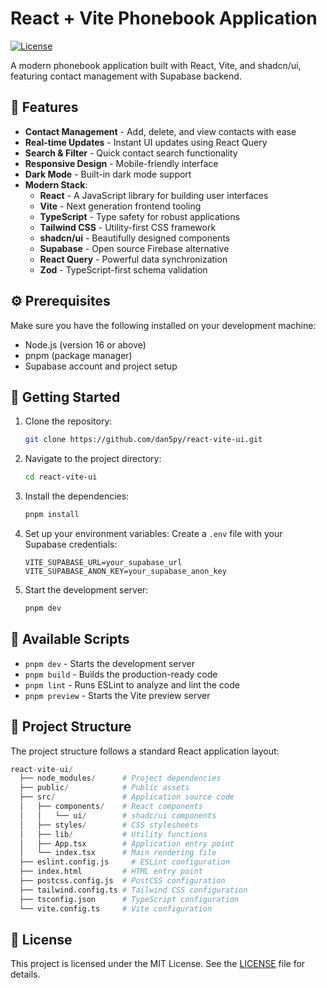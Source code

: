 # React + Vite Phonebook Application

[![License](https://img.shields.io/badge/license-MIT-blue.svg)](https://github.com/Dan5py/react-vite-ui/blob/main/LICENSE)

A modern phonebook application built with React, Vite, and shadcn/ui, featuring contact management with Supabase backend.

## 🎉 Features

- **Contact Management** - Add, delete, and view contacts with ease
- **Real-time Updates** - Instant UI updates using React Query
- **Search & Filter** - Quick contact search functionality
- **Responsive Design** - Mobile-friendly interface
- **Dark Mode** - Built-in dark mode support
- **Modern Stack**:
  - **React** - A JavaScript library for building user interfaces
  - **Vite** - Next generation frontend tooling
  - **TypeScript** - Type safety for robust applications
  - **Tailwind CSS** - Utility-first CSS framework
  - **shadcn/ui** - Beautifully designed components
  - **Supabase** - Open source Firebase alternative
  - **React Query** - Powerful data synchronization
  - **Zod** - TypeScript-first schema validation

## ⚙️ Prerequisites

Make sure you have the following installed on your development machine:

- Node.js (version 16 or above)
- pnpm (package manager)
- Supabase account and project setup

## 🚀 Getting Started

1. Clone the repository:
   ```bash
   git clone https://github.com/dan5py/react-vite-ui.git
   ```

2. Navigate to the project directory:
   ```bash
   cd react-vite-ui
   ```

3. Install the dependencies:
   ```bash
   pnpm install
   ```

4. Set up your environment variables:
   Create a `.env` file with your Supabase credentials:
   ```
   VITE_SUPABASE_URL=your_supabase_url
   VITE_SUPABASE_ANON_KEY=your_supabase_anon_key
   ```

5. Start the development server:
   ```bash
   pnpm dev
   ```

## 📜 Available Scripts

- `pnpm dev` - Starts the development server
- `pnpm build` - Builds the production-ready code
- `pnpm lint` - Runs ESLint to analyze and lint the code
- `pnpm preview` - Starts the Vite preview server

## 📂 Project Structure

The project structure follows a standard React application layout:

```python
react-vite-ui/
  ├── node_modules/      # Project dependencies
  ├── public/            # Public assets
  ├── src/               # Application source code
  │   ├── components/    # React components
  │   │   └── ui/        # shadc/ui components
  │   ├── styles/        # CSS stylesheets
  │   ├── lib/           # Utility functions
  │   ├── App.tsx        # Application entry point
  │   └── index.tsx      # Main rendering file
  ├── eslint.config.js     # ESLint configuration
  ├── index.html         # HTML entry point
  ├── postcss.config.js  # PostCSS configuration
  ├── tailwind.config.ts # Tailwind CSS configuration
  ├── tsconfig.json      # TypeScript configuration
  └── vite.config.ts     # Vite configuration
```

## 📄 License

This project is licensed under the MIT License. See the [LICENSE](https://choosealicense.com/licenses/mit/) file for details.
